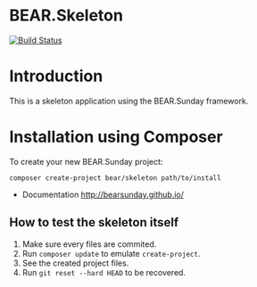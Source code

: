 # BEAR.Skeleton

[![Build Status](https://travis-ci.org/bearsunday/BEAR.Skeleton.svg?branch=1.x)](https://travis-ci.org/bearsunday/BEAR.Skeleton)

# Introduction

This is a skeleton application using the BEAR.Sunday framework.


# Installation using Composer

To create your new BEAR.Sunday project:

```
composer create-project bear/skeleton path/to/install
```

* Documentation http://bearsunday.github.io/

## How to test the skeleton itself

1. Make sure every files are commited.
2. Run `composer update` to emulate `create-project`.
3. See the created project files.
4. Run `git reset --hard HEAD` to be recovered.
